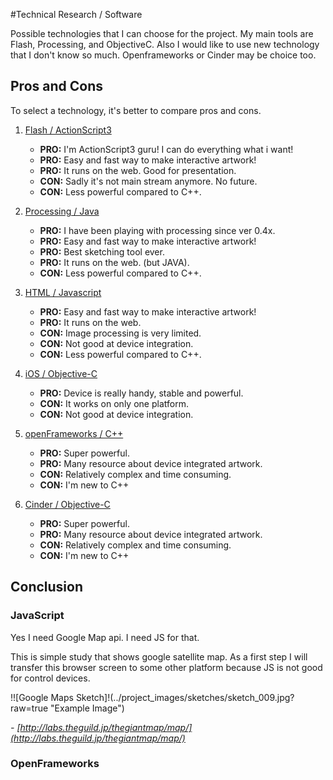#Technical Research / Software

Possible technologies that I can choose for the project. My main tools are Flash, Processing, and ObjectiveC. Also I would like to use new technology that I don't know so much. Openframeworks or Cinder may be choice too.



## Pros and Cons

To select a technology, it's better to compare pros and cons.

1. [Flash / ActionScript3](http://www.adobe.com/products/flash.html?promoid=KFNVR)
	- **PRO:** I'm ActionScript3 guru! I can do everything what i want!
	- **PRO:** Easy and fast way to make interactive artwork!
	- **PRO:** It runs on the web. Good for presentation.
	- **CON:** Sadly it's not main stream anymore. No future.
	- **CON:** Less powerful compared to C++.
	
2. [Processing / Java](http://processing.org/)
	- **PRO:** I have been playing with processing since ver 0.4x.
	- **PRO:** Easy and fast way to make interactive artwork!
	- **PRO:** Best sketching tool ever.
	- **PRO:** It runs on the web. (but JAVA).
	- **CON:** Less powerful compared to C++.
	
3. [HTML / Javascript](http://www.createjs.com/#!/CreateJS)
	- **PRO:** Easy and fast way to make interactive artwork!
	- **PRO:** It runs on the web.
	- **CON:** Image processing is very limited.
	- **CON:** Not good at device integration.
	- **CON:** Less powerful compared to C++.
	
4. [iOS / Objective-C](https://developer.apple.com/)
	- **PRO:** Device is really handy, stable and powerful.
	- **CON:** It works on only one platform.
	- **CON:** Not good at device integration.
	
5. [openFrameworks / C++](http://www.openframeworks.cc/)
	- **PRO:** Super powerful.
	- **PRO:** Many resource about device integrated artwork.
	- **CON:** Relatively complex and time consuming.
	- **CON:** I'm new to C++
	
6. [Cinder / Objective-C](http://libcinder.org/)
	- **PRO:** Super powerful.
	- **PRO:** Many resource about device integrated artwork.
	- **CON:** Relatively complex and time consuming.
	- **CON:** I'm new to C++
	

## Conclusion

### JavaScript

Yes I need Google Map api. I need JS for that.

This is simple study that shows google satellite map. As a first step I will transfer this browser screen to some other platform because JS is not good for control devices.



!![Google Maps Sketch]!(../project_images/sketches/sketch_009.jpg?raw=true "Example Image")

*- [http://labs.theguild.jp/thegiantmap/map/](http://labs.theguild.jp/thegiantmap/map/)*


### OpenFrameworks




